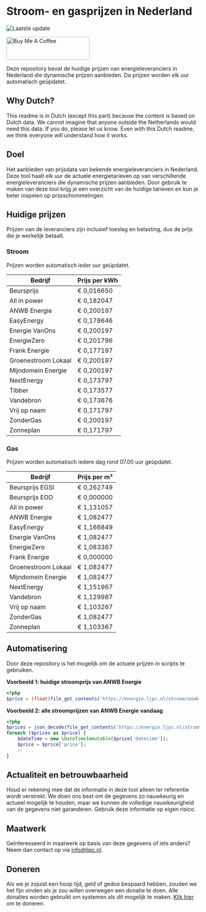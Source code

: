 # Stroom- en gasprijzen in Nederland

![Laatste update](https://img.shields.io/badge/laatste%20update-2024--01--24%2006%3A00%20CET-brightgreen)

<a href="https://www.buymeacoffee.com/Lars-" target="_blank"><img src="https://cdn.buymeacoffee.com/buttons/v2/default-orange.png" alt="Buy Me A Coffee" height="60" style="height: 60px !important;width: 217px !important;" ></a>

Deze repository bevat de huidige prijzen van energieleveranciers in Nederland die dynamische prijzen aanbieden. De prijzen worden elk uur automatisch geüpdatet.

## Why Dutch?

This readme is in Dutch (except this part) because the content is based on Dutch data. We cannot imagine that anyone outside the Netherlands would need this data. If you do, please let us know. Even with this Dutch readme, we think
everyone will understand how it works.

## Doel

Het aanbieden van prijsdata van bekende energieleveranciers in Nederland. Deze tool haalt elk uur de actuele energietarieven op van verschillende energieleveranciers die dynamische prijzen aanbieden. Door gebruik te maken van deze tool
krijg je een overzicht van de huidige tarieven en kun je beter inspelen op prijsschommelingen.

## Huidige prijzen

Prijzen van de leveranciers zijn inclusief toeslag en belasting, dus de prijs die je werkelijk betaalt.

### Stroom

Prijzen worden automatisch ieder uur geüpdatet.

 Bedrijf | Prijs per kWh 
---------|---------------
Beursprijs | € 0,016650
All in power | € 0,182047
ANWB Energie | € 0,200197
EasyEnergy | € 0,178646
Energie VanOns | € 0,200197
EnergieZero | € 0,201796
Frank Energie | € 0,177197
Groenestroom Lokaal | € 0,200197
Mijndomein Energie | € 0,200197
NextEnergy | € 0,173797
Tibber | € 0,173577
Vandebron | € 0,173676
Vrij op naam | € 0,171797
ZonderGas | € 0,200197
Zonneplan | € 0,171797


### Gas

Prijzen worden automatisch iedere dag rond 07.00 uur geüpdatet.

 Bedrijf | Prijs per m³ 
---------|--------------
Beursprijs EGSI | € 0,262749
Beursprijs EOD | € 0,000000
All in power | € 1,131057
ANWB Energie | € 1,082477
EasyEnergy | € 1,166849
Energie VanOns | € 1,082477
EnergieZero | € 1,083367
Frank Energie | € 0,000000
Groenestroom Lokaal | € 1,082477
Mijndomein Energie | € 1,082477
NextEnergy | € 1,151967
Vandebron | € 1,129987
Vrij op naam | € 1,103267
ZonderGas | € 1,082477
Zonneplan | € 1,103367


## Automatisering

Door deze repository is het mogelijk om de actuele prijzen in scripts te gebruiken.

**Voorbeeld 1: huidige stroomprijs van ANWB Energie**

```php
<?php
$price = (float)file_get_contents('https://energie.ljpc.nl/stroom/anwb-energie-nu.txt');

```

**Voorbeeld 2: alle stroomprijzen van ANWB Energie vandaag**

```php
<?php
$prices = json_decode(file_get_contents('https://energie.ljpc.nl/stroom/all-in-power-vandaag.json'),true);
foreach ($prices as $price) {
    $dateTime = new \DateTimeImmutable($price['datetime']);
    $price = $price['price'];
    // ...
}
```

## Actualiteit en betrouwbaarheid

Houd er rekening mee dat de informatie in deze tool alleen ter referentie wordt verstrekt. We doen ons best om de gegevens zo nauwkeurig en actueel mogelijk te houden, maar we kunnen de volledige nauwkeurigheid van de gegevens niet
garanderen. Gebruik deze informatie op eigen risico.

## Maatwerk

Geïnteresseerd in maatwerk op basis van deze gegevens of iets anders? Neem dan contact op
via [info@ljpc.nl](mailto:info@ljpc.nl?subject=Energie%20prijzen).

## Doneren

Als we je zojuist een hoop tijd, geld of gedoe bespaard hebben, zouden we het fijn vinden als je zou willen overwegen een
donatie te doen. Alle donaties worden gebruikt om systemen als dit mogelijk te
maken. [Klik hier](https://www.buymeacoffee.com/Lars-) om te doneren.

